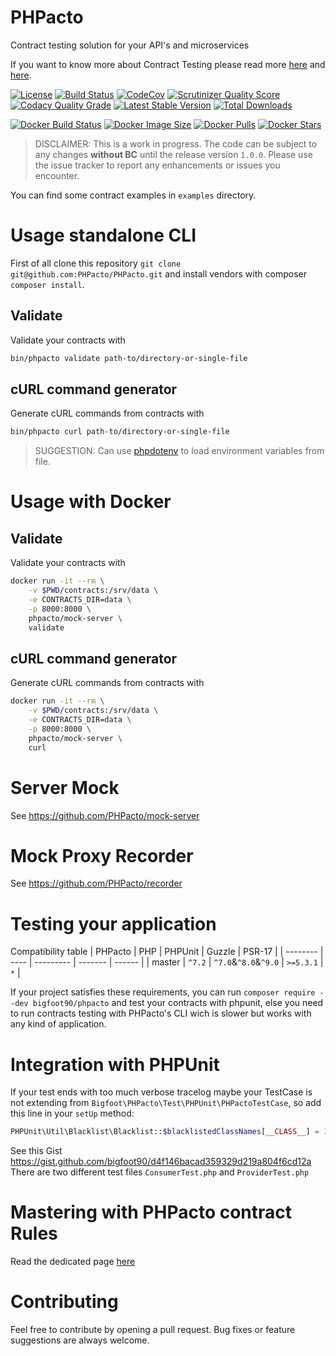 PHPacto
=======

Contract testing solution for your API's and microservices

If you want to know more about Contract Testing please read more [here](https://martinfowler.com/bliki/IntegrationContractTest.html) and [here](http://www.testautomationguru.com/best-practices-microservices-contract-testing).

[![License](https://poser.pugx.org/bigfoot90/phpacto/license)](https://packagist.org/packages/bigfoot90/phpacto)
[![Build Status](https://travis-ci.org/PHPacto/PHPacto.svg?branch=master)](https://travis-ci.org/PHPacto/PHPacto)
[![CodeCov](https://img.shields.io/codecov/c/github/bigfoot90/phpacto.svg)](https://codecov.io/github/bigfoot90/phpacto)
[![Scrutinizer Quality Score](https://scrutinizer-ci.com/g/PHPacto/PHPacto/badges/quality-score.png?b=master)](https://scrutinizer-ci.com/g/PHPacto/PHPacto)
[![Codacy Quality Grade](https://api.codacy.com/project/badge/Grade/5ca4fd2cc1044cd1923804c7a6cfc598)](https://www.codacy.com/app/bigfoot90/phpacto?utm_source=github.com&amp;utm_medium=referral&amp;utm_content=bigfoot90/phpacto&amp;utm_campaign=Badge_Grade)
[![Latest Stable Version](https://poser.pugx.org/bigfoot90/phpacto/v/stable)](https://packagist.org/packages/bigfoot90/phpacto)
[![Total Downloads](https://poser.pugx.org/bigfoot90/phpacto/downloads)](https://packagist.org/packages/bigfoot90/phpacto)

[![Docker Build Status](https://img.shields.io/docker/build/phpacto/mock-server.svg)](https://hub.docker.com/r/90bigfoot/phpacto)
[![Docker Image Size](https://images.microbadger.com/badges/image/phpacto/mock-server.svg)](https://hub.docker.com/r/90bigfoot/phpacto)
[![Docker Pulls](https://img.shields.io/docker/pulls/phpacto/mock-server.svg)](https://hub.docker.com/r/90bigfoot/phpacto)
[![Docker Stars](https://img.shields.io/docker/stars/phpacto/mock-server.svg)](https://hub.docker.com/r/90bigfoot/phpacto)

> DISCLAIMER: This is a work in progress.
> The code can be subject to any changes **without BC** until the release version `1.0.0`.
> Please use the issue tracker to report any enhancements or issues you encounter.

You can find some contract examples in `examples` directory.

# Usage standalone CLI
First of all clone this repository `git clone git@github.com:PHPacto/PHPacto.git`
and install vendors with composer `composer install`.

Validate
--------
Validate your contracts with
```bash
bin/phpacto validate path-to/directory-or-single-file
```

cURL command generator
--------
Generate cURL commands from contracts with
```bash
bin/phpacto curl path-to/directory-or-single-file
```

> SUGGESTION: Can use [phpdotenv](https://github.com/vlucas/phpdotenv) to load environment variables from file.

# Usage with Docker

Validate
--------
Validate your contracts with
```bash
docker run -it --rm \
    -v $PWD/contracts:/srv/data \
    -e CONTRACTS_DIR=data \
    -p 8000:8000 \
    phpacto/mock-server \
    validate
```

cURL command generator
--------
Generate cURL commands from contracts with
```bash
docker run -it --rm \
    -v $PWD/contracts:/srv/data \
    -e CONTRACTS_DIR=data \
    -p 8000:8000 \
    phpacto/mock-server \
    curl
```

# Server Mock
See https://github.com/PHPacto/mock-server

# Mock Proxy Recorder
See https://github.com/PHPacto/recorder

# Testing your application
Compatibility table
| PHPacto  | PHP  | PHPUnit   | Guzzle  | PSR-17 |
| -------- | ---- | --------- | ------- | ------ |
| master   | `^7.2` | `^7.0`&`^8.0`&`^9.0` | `>=5.3.1` | `*`      |

If your project satisfies these requirements, you can run `composer require --dev bigfoot90/phpacto` and test 
your contracts with phpunit, else you need to run contracts testing with PHPacto's CLI wich is slower but works with any kind of application.

# Integration with PHPUnit
If your test ends with too much verbose tracelog maybe your TestCase is not extending from `Bigfoot\PHPacto\Test\PHPUnit\PHPactoTestCase`, so add this line in your `setUp` method:
```php
PHPUnit\Util\Blacklist\Blacklist::$blacklistedClassNames[__CLASS__] = 1;
```

See this Gist https://gist.github.com/bigfoot90/d4f146bacad359329d219a804f6cd12a
There are two different test files `ConsumerTest.php` and `ProviderTest.php`

# Mastering with PHPacto contract Rules
Read the dedicated page [here](docs/Rules.md)

# Contributing
Feel free to contribute by opening a pull request. Bug fixes or feature suggestions are always welcome.
